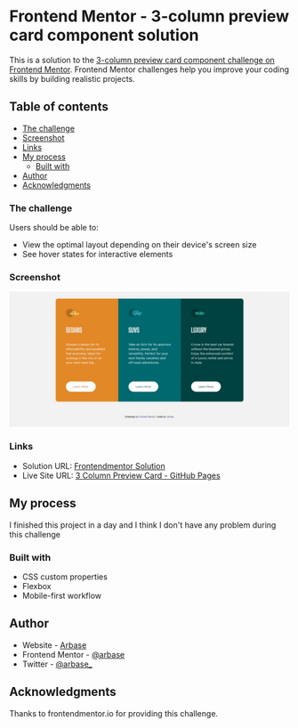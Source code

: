# Frontend Mentor - 3-column preview card component solution

This is a solution to the [3-column preview card component challenge on Frontend Mentor](https://www.frontendmentor.io/challenges/3column-preview-card-component-pH92eAR2-). Frontend Mentor challenges help you improve your coding skills by building realistic projects. 

## Table of contents
  - [The challenge](#the-challenge)
  - [Screenshot](#screenshot)
  - [Links](#links)
- [My process](#my-process)
  - [Built with](#built-with)
- [Author](#author)
- [Acknowledgments](#acknowledgments)


### The challenge

Users should be able to:

- View the optimal layout depending on their device's screen size
- See hover states for interactive elements

### Screenshot

![Screenshot](./images/screenshot.jpg)

### Links

- Solution URL: [Frontendmentor Solution](https://www.frontendmentor.io/challenges/3column-preview-card-component-pH92eAR2-/hub/mobile-first-3-column-preview-card-using-css-flexbox-S1tVl0jSO)
- Live Site URL: [3 Column Preview Card - GitHub Pages](https://arbase.github.io/3-column-card/)

## My process

  I finished this project in a day and I think I don't have any problem during this challenge

### Built with

- CSS custom properties
- Flexbox
- Mobile-first workflow

## Author

- Website - [Arbase](https://www.arbase.github.io)
- Frontend Mentor - [@arbase](https://www.frontendmentor.io/profile/arbase)
- Twitter - [@arbase_](https://www.twitter.com/arbase_)

## Acknowledgments

Thanks to frontendmentor.io for providing this challenge.